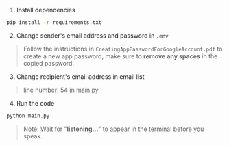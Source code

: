 1) Install dependencies

```sh
pip install -r requirements.txt
```

2) Change sender's email address and password in `.env`
> Follow the instructions in `CreatingAppPasswordForGoogleAccount.pdf` to create a new app password, make sure to **remove any spaces** in the copied password.

3) Change recipient's email address in email list
> line number: 54 in main.py

4) Run the code 

```sh
python main.py
```

> Note: Wait for "**listening...**" to appear in the terminal before you speak.
